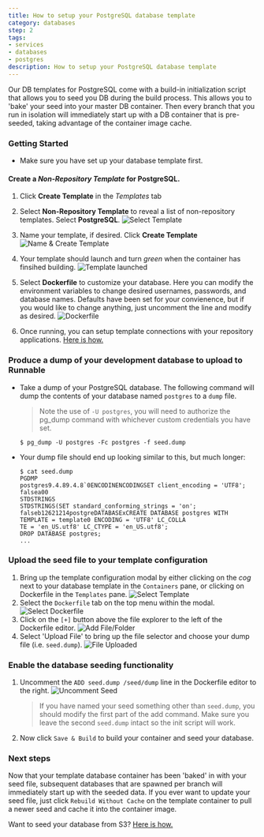 ```yaml
---
title: How to setup your PostgreSQL database template
category: databases
step: 2
tags:
- services
- databases
- postgres
description: How to setup your PostgreSQL database template
---
```


Our DB templates for PostgreSQL come with a build-in initialization script that allows you
to seed you DB during the build process. This allows you to 'bake' your seed into your master DB
container. Then every branch that you run in isolation will immediately start up with a DB
container that is pre-seeded, taking advantage of the container image cache.

### Getting Started
* Make sure you have set up your database template first.
#### Create a _Non-Repository Template_ for PostgreSQL.
  1. Click __Create Template__ in the _Templates_ tab
  2. Select __Non-Repository Template__ to reveal a list of non-repository templates. Select __PostgreSQL__.
    ![Select Template](/images/create-postgres-db-1.png)  

  3. Name your template, if desired. Click __Create Template__
    ![Name & Create Template](/images/create-postgres-db-2.png)  

  4. Your template should launch and turn *green* when the container has finsihed building.
    ![Template launched](/images/create-postgres-db-3.png)  

  5. Select __Dockerfile__ to customize your database. Here you can modify the environment variables to
  change desired usernames, passwords, and database names. Defaults have been set for your convienence, 
  but if you would like to change anything, just uncomment the line and modify as desired.
    ![Dockerfile](/images/create-postgres-db-4.png)  

  6. Once running, you can setup template connections with your repository applications. [Here is how.](/connections/how_to_connect_your_containers.md)


### Produce a dump of your development database to upload to Runnable
* Take a dump of your PostgreSQL database. The following command will dump the contents of your database named `postgres` to a `dump` file.
  > Note the use of `-U postgres`, you will need to authorize the pg_dump command with whichever custom credentials you have set.
  
  ```
  $ pg_dump -U postgres -Fc postgres -f seed.dump
  ```  

* Your dump file should end up looking similar to this, but much longer:
    ```
    $ cat seed.dump
    PGDMP                                                                                                      
    postgres9.4.89.4.8`0ENCODINENCODINGSET client_encoding = 'UTF8';                                        
    falsea00                                                                                                   
    STDSTRINGS                                                                                                 
    STDSTRINGS(SET standard_conforming_strings = 'on';                                                         
    falseb12621214postgreDATABASExCREATE DATABASE postgres WITH TEMPLATE = template0 ENCODING = 'UTF8' LC_COLLA
    TE = 'en_US.utf8' LC_CTYPE = 'en_US.utf8';                                                                 
    DROP DATABASE postgres;
    ...
    ```

### Upload the seed file to your template configuration
1. Bring up the template configuration modal by either clicking on the _cog_ next to your database template in the `Containers` pane, or clicking on Dockerfile in the `Templates` pane.
  ![Select Template](/images/seed-postgres-db-1.png)  
2. Select the `Dockerfile` tab on the top menu within the modal.
  ![Select Dockerfile](/images/seed-postgres-db-2.png)  
3. Click on the `[+]` button above the file explorer to the left of the Dockerfile editor.
  ![Add File/Folder](/images/seed-postgres-db-3.png)  
4. Select 'Upload File' to bring up the file selector and choose your dump file (i.e. `seed.dump`).
  ![File Uploaded](/images/seed-postgres-db-4.png)  


### Enable the database seeding functionality
1. Uncomment the `ADD seed.dump /seed/dump` line in the Dockerfile editor to the right.
  ![Uncomment Seed](/images/seed-postgres-db-5.png)  
    > If you have named your seed something other than `seed.dump`, you should modify the first part of the add command.
    Make sure you leave the second `seed.dump` intact so the init script will work.
2. Now click `Save & Build` to build your container and seed your database.


### Next steps
Now that your template database container has been 'baked' in with your seed file, subsequent databases that are spawned per branch will immediately start up with the seeded data. If you ever want to update your seed file, just click `Rebuild Without Cache` on the template container to pull a newer seed and cache it into the container image.

Want to seed your database from S3? [Here is how.](/reference/upload_seed_from_s3.md)
